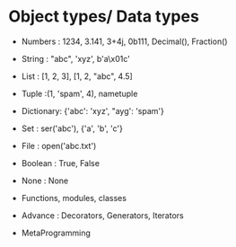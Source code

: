 # Object types/ Data types

- Numbers : 1234, 3.141, 3+4j, 0b111, Decimal(), Fraction()
- String : "abc", 'xyz', b'a\x01c'
- List : [1, 2, 3], [1, 2, "abc", 4.5]
- Tuple :(1, 'spam', 4), nametuple
- Dictionary: {'abc': 'xyz', "ayg': 'spam'}
- Set : ser('abc'), {'a', 'b', 'c'}

- File : open('abc.txt')

- Boolean : True, False
- None : None
- Functions, modules, classes

- Advance : Decorators, Generators, Iterators

- MetaProgramming